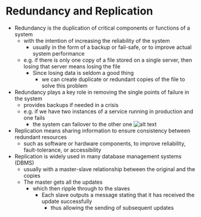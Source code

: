 # Redundancy and Replication
* Redundancy is the duplication of critical components or functions of a system
  * with the intention of increasing the reliability of the system
    * usually in the form of a backup or fail-safe, or to improve actual system performance
  * e.g. if there is only one copy of a file stored on a single server, then losing that server means losing the file
    * Since losing data is seldom a good thing
      * we can create duplicate or redundant copies of the file to solve this problem
* Redundancy plays a key role in removing the single points of failure in the system
  * provides backups if needed in a crisis
  * e.g. if we have two instances of a service running in production and one fails
    * the system can failover to the other one
![alt text](https://github.com/reshinto/Basic_technologies_revision/system_design/images/redundancy.png "Redundancy")
* Replication means sharing information to ensure consistency between redundant resources
  * such as software or hardware components, to improve reliability, fault-tolerance, or accessibility
* Replication is widely used in many database management systems (DBMS)
  * usually with a master-slave relationship between the original and the copies
  * The master gets all the updates
    * which then ripple through to the slaves
      * Each slave outputs a message stating that it has received the update successfully
        * thus allowing the sending of subsequent updates
